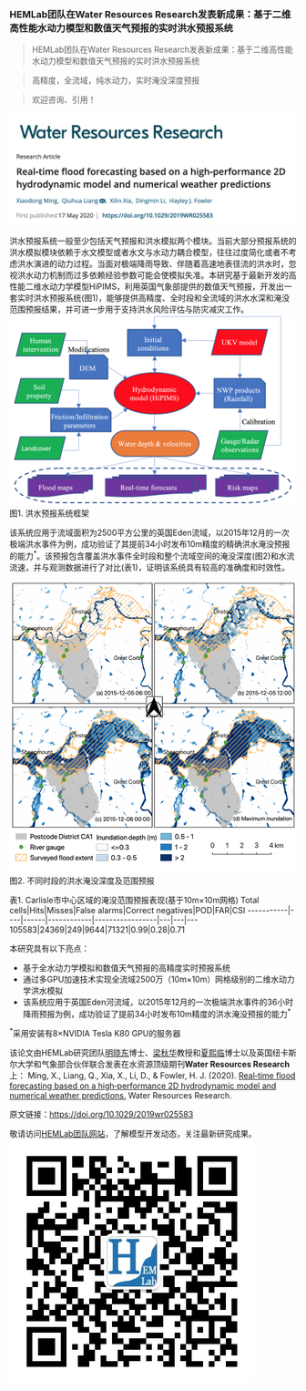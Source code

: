 ### HEMLab团队在Water Resources Research发表新成果：基于二维高性能水动力模型和数值天气预报的实时洪水预报系统
 
>HEMLab团队在Water Resources Research发表新成果：基于二维高性能水动力模型和数值天气预报的实时洪水预报系统

>高精度，全流域，纯水动力，实时淹没深度预报
 
>欢迎咨询、引用！


![封面图片](https://github.com/mingxiaodong/markdown_test/blob/master/Paper_preview.png)

洪水预报系统一般至少包括天气预报和洪水模拟两个模块。当前大部分预报系统的洪水模拟模块依赖于水文模型或者水文与水动力耦合模型，往往过度简化或者不考虑洪水演进的动力过程。当面对极端降雨导致、伴随着高速地表径流的洪水时，忽视洪水动力机制而过多依赖经验参数可能会使模拟失准。本研究基于最新开发的高性能二维水动力学模型HiPIMS，利用英国气象部提供的数值天气预报，开发出一套实时洪水预报系统(图1)，能够提供高精度、全时段和全流域的洪水水深和淹没范围预报结果，并可进一步用于支持洪水风险评估与防灾减灾工作。
![图一](https://github.com/mingxiaodong/markdown_test/blob/master/Figure%201.png)
图1. 洪水预报系统框架

该系统应用于流域面积为2500平方公里的英国Eden流域，以2015年12月的一次极端洪水事件为例，成功验证了其提前34小时发布10m精度的精确洪水淹没预报的能力<sup>*</sup>。该预报包含覆盖洪水事件全时段和整个流域空间的淹没深度(图2)和水流流速，并与观测数据进行了对比(表1)，证明该系统具有较高的准确度和时效性。


![图二](https://github.com/mingxiaodong/markdown_test/blob/master/CA1_4map.png)
图2. 不同时段的洪水淹没深度及范围预报

表1. Carlisle市中心区域的淹没范围预报表现(基于10m×10m网格)
Total cells|Hits|Misses|False alarms|Correct negatives|POD|FAR|CSI
-----------|----|------|------------|-----------------|---|---|---
105583|24369|249|9644|71321|0.99|0.28|0.71

本研究具有以下亮点：
* 基于全水动力学模拟和数值天气预报的高精度实时预报系统
* 通过多GPU加速技术实现全流域2500万（10m×10m）网格级别的二维水动力学洪水模拟
* 该系统应用于英国Eden河流域，以2015年12月的一次极端洪水事件的36小时降雨预报为例，成功验证了提前34小时发布10m精度的洪水淹没预报的能力<sup>*</sup>

<sup>*</sup>采用安装有8×NVIDIA Tesla K80 GPU的服务器

该论文由HEMLab研究团队[明晓东](https://www.researchgate.net/profile/Xiaodong_Ming2)博士、[梁秋华](https://www.lboro.ac.uk/departments/abce/staff/qiuhua-liang/)教授和[夏熙临](https://www.lboro.ac.uk/departments/abce/staff/xilin-xia/)博士以及英国纽卡斯尔大学和气象部合伙伴联合发表在水资源顶级期刊**Water Resources Research**上：
Ming, X., Liang, Q., Xia, X., Li, D., & Fowler, H. J. (2020). [Real‐time flood forecasting based on a high‐performance 2D hydrodynamic model and numerical weather predictions.](https://doi.org/10.1029/2019wr025583) Water Resources Research.

原文链接：https://doi.org/10.1029/2019wr025583

敬请访问[HEMLab团队网站](https://www.hemlab.org)，了解模型开发动态，关注最新研究成果。
![qrcode](https://github.com/mingxiaodong/markdown_test/blob/master/HEMLab_Wechat_QRcode.jpeg)
